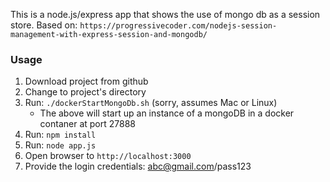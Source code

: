 This is a node.js/express app that shows the use of mongo db as a session store.
Based on:
`https://progressivecoder.com/nodejs-session-management-with-express-session-and-mongodb/`

### Usage
1. Download project from github
1. Change to project's directory
1. Run: `./dockerStartMongoDb.sh` (sorry, assumes Mac or Linux)
    * The above will start up an instance of a mongoDB in a docker contaner at port 27888
1. Run: `npm install`
1. Run: `node app.js`
1. Open browser to `http://localhost:3000`
1. Provide the login credentials: abc@gmail.com/pass123